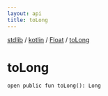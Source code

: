 ```yaml
---
layout: api
title: toLong
---
```

[stdlib](../../index.html) / [kotlin](../index.html) / [Float](index.html) / [toLong](toLong.html)

# toLong

```
open public fun toLong(): Long
```
